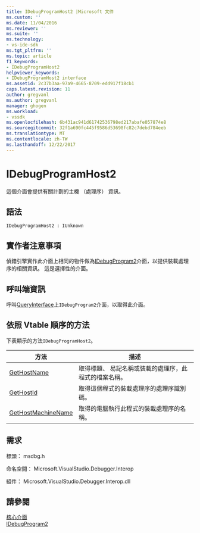 ```yaml
---
title: IDebugProgramHost2 |Microsoft 文件
ms.custom: ''
ms.date: 11/04/2016
ms.reviewer: ''
ms.suite: ''
ms.technology:
- vs-ide-sdk
ms.tgt_pltfrm: ''
ms.topic: article
f1_keywords:
- IDebugProgramHost2
helpviewer_keywords:
- IDebugProgramHost2 interface
ms.assetid: 2c37b3aa-97a9-4665-8709-edd917f18cb1
caps.latest.revision: 11
author: gregvanl
ms.author: gregvanl
manager: ghogen
ms.workload:
- vssdk
ms.openlocfilehash: 6b431ac941d61742536798ed217abafe057874e8
ms.sourcegitcommit: 32f1a690fc445f9586d53698fc82c7debd784eeb
ms.translationtype: MT
ms.contentlocale: zh-TW
ms.lasthandoff: 12/22/2017
---
```

# <a name="idebugprogramhost2"></a>IDebugProgramHost2
這個介面會提供有關計劃的主機 （處理序） 資訊。  
  
## <a name="syntax"></a>語法  
  
```  
IDebugProgramHost2 : IUnknown  
```  
  
## <a name="notes-for-implementers"></a>實作者注意事項  
 偵錯引擎實作此介面上相同的物件做為[IDebugProgram2](../../../extensibility/debugger/reference/idebugprogram2.md)介面，以提供裝載處理序的相關資訊。 這是選擇性的介面。  
  
## <a name="notes-for-callers"></a>呼叫端資訊  
 呼叫[QueryInterface](/cpp/atl/queryinterface)上`IDebugProgram2`介面，以取得此介面。  
  
## <a name="methods-in-vtable-order"></a>依照 Vtable 順序的方法  
 下表顯示的方法`IDebugProgramHost2`。  
  
|方法|描述|  
|------------|-----------------|  
|[GetHostName](../../../extensibility/debugger/reference/idebugprogramhost2-gethostname.md)|取得標題、 易記名稱或裝載的處理序，此程式的檔案名稱。|  
|[GetHostId](../../../extensibility/debugger/reference/idebugprogramhost2-gethostid.md)|取得這個程式的裝載處理序的處理序識別碼。|  
|[GetHostMachineName](../../../extensibility/debugger/reference/idebugprogramhost2-gethostmachinename.md)|取得的電腦執行此程式的裝載處理序的名稱。|  
  
## <a name="requirements"></a>需求  
 標頭： msdbg.h  
  
 命名空間： Microsoft.VisualStudio.Debugger.Interop  
  
 組件： Microsoft.VisualStudio.Debugger.Interop.dll  
  
## <a name="see-also"></a>請參閱  
 [核心介面](../../../extensibility/debugger/reference/core-interfaces.md)   
 [IDebugProgram2](../../../extensibility/debugger/reference/idebugprogram2.md)